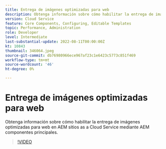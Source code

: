 ```yaml
---
title: Entrega de imágenes optimizadas para web
description: Obtenga información sobre cómo habilitar la entrega de imágenes optimizadas para web en AEM sitios as a Cloud Service mediante AEM componentes principales.
version: Cloud Service
feature: Core Components, Configuring, Editable Templates
topic: Performance, Administration
role: Developer
level: Intermediate
last-substantial-update: 2022-08-11T00:00:00Z
kt: 10843
thumbnail: 346064.jpeg
source-git-commit: db76980966ece967af23c1e6423c5773c851f469
workflow-type: tm+mt
source-wordcount: '46'
ht-degree: 0%

---
```



# Entrega de imágenes optimizadas para web

Obtenga información sobre cómo habilitar la entrega de imágenes optimizadas para web en AEM sitios as a Cloud Service mediante AEM componentes principales.

>[!VIDEO](https://video.tv.adobe.com/v/346064/?quality=12&learn=on)
